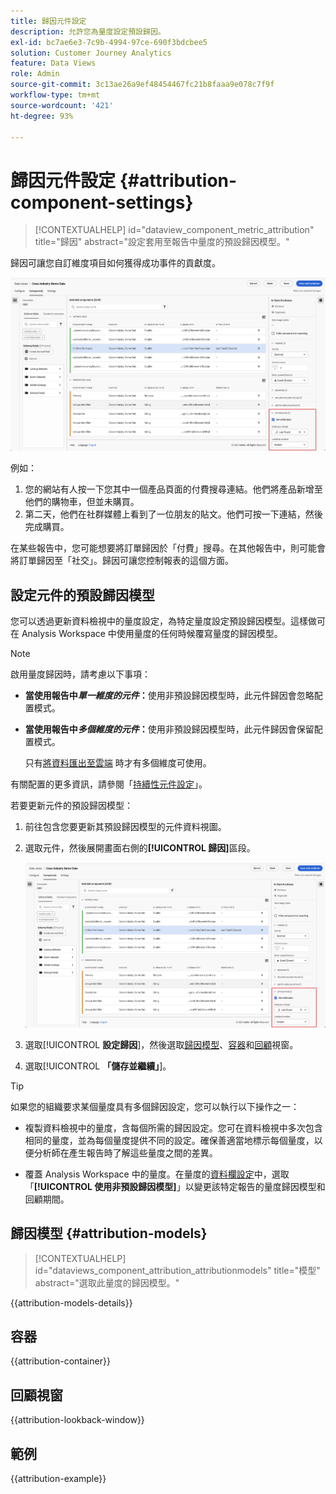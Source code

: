 ```yaml
---
title: 歸因元件設定
description: 允許您為量度設定預設歸因。
exl-id: bc7ae6e3-7c9b-4994-97ce-690f3bdcbee5
solution: Customer Journey Analytics
feature: Data Views
role: Admin
source-git-commit: 3c13ae26a9ef48454467fc21b8faaa9e078c7f9f
workflow-type: tm+mt
source-wordcount: '421'
ht-degree: 93%

---
```


# 歸因元件設定 {#attribution-component-settings}

<!-- markdownlint-disable MD034 -->

>[!CONTEXTUALHELP]
>id="dataview_component_metric_attribution"
>title="歸因"
>abstract="設定套用至報告中量度的預設歸因模型。"

<!-- markdownlint-enable MD034 -->


歸因可讓您自訂維度項目如何獲得成功事件的貢獻度。

![資料檢視視窗會醒目顯示「設定歸因」選項](../assets/attribution-settings.png)

例如：

1. 您的網站有人按一下您其中一個產品頁面的付費搜尋連結。他們將產品新增至他們的購物車，但並未購買。
2. 第二天，他們在社群媒體上看到了一位朋友的貼文。他們可按一下連結，然後完成購買。

在某些報告中，您可能想要將訂單歸因於「付費」搜尋。在其他報告中，則可能會將訂單歸因至「社交」。歸因可讓您控制報表的這個方面。

## 設定元件的預設歸因模型

您可以透過更新資料檢視中的量度設定，為特定量度設定預設歸因模型。這樣做可在 Analysis Workspace 中使用量度的任何時候覆寫量度的歸因模型。

>[!NOTE]
>
>啟用量度歸因時，請考慮以下事項：
>
>* **當使用報告中&#x200B;*單一維度的元件*：**&#x200B;使用非預設歸因模型時，此元件歸因會忽略配置模式。
>
>* **當使用報告中&#x200B;*多個維度的元件*：**&#x200B;使用非預設歸因模型時，此元件歸因會保留配置模式。
>
>   只有[將資料匯出至雲端](/help/analysis-workspace/export/export-cloud.md) 時才有多個維度可使用。
>
> 有關配置的更多資訊，請參閱「[持續性元件設定](/help/data-views/component-settings/persistence.md)」。

若要更新元件的預設歸因模型：

1. 前往包含您要更新其預設歸因模型的元件資料視圖。

1. 選取元件，然後展開畫面右側的&#x200B;**[!UICONTROL 歸因]**&#x200B;區段。

   ![資料檢視視窗會醒目顯示「設定歸因」選項](../assets/attribution-settings.png)

1. 選取&#x200B;[!UICONTROL **設定歸因**]，然後選取[歸因模型](#attribution-models)、[容器](#container)和[回顧](#lookback-window)視窗。



1. 選取&#x200B;[!UICONTROL **「儲存並繼續」**]。

>[!TIP]
>
>如果您的組織要求某個量度具有多個歸因設定，您可以執行以下操作之一：
>
> * 複製資料檢視中的量度，含每個所需的歸因設定。您可在資料檢視中多次包含相同的量度，並為每個量度提供不同的設定。確保善適當地標示每個量度，以便分析師在產生報告時了解這些量度之間的差異。
>
> * 覆蓋 Analysis Workspace 中的量度。在量度的[資料欄設定](/help/analysis-workspace/visualizations/freeform-table/column-row-settings/column-settings.md)中，選取「**[!UICONTROL 使用非預設歸因模型]**」以變更該特定報告的量度歸因模型和回顧期間。

## 歸因模型 {#attribution-models}

<!-- markdownlint-disable MD034 -->

>[!CONTEXTUALHELP]
>id="dataviews_component_attribution_attributionmodels"
>title="模型"
>abstract="選取此量度的歸因模型。"

<!-- markdownlint-enable MD034 -->

{{attribution-models-details}}

## 容器

{{attribution-container}}

## 回顧視窗

{{attribution-lookback-window}}

## 範例

{{attribution-example}}
